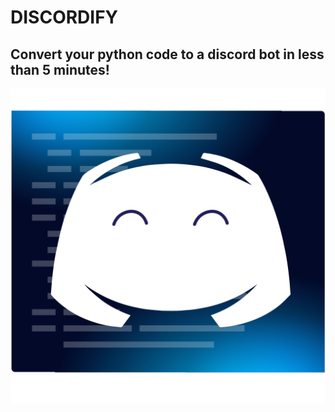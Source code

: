 # DISCORDIFY

## Convert your python code to a discord bot in less than 5 minutes!
![Discordify Logo](./Discordify-Logo.png)